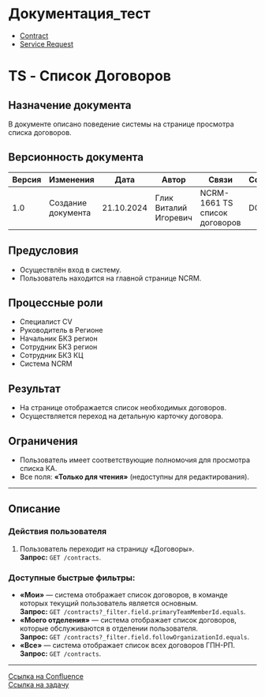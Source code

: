 # Документация_тест

- [Contract](contract/contract.md)
- [Service Request](service_request/service_request.md)



# TS - Список Договоров

## Назначение документа
В документе описано поведение системы на странице просмотра списка договоров.

## Версионность документа

| Версия | Изменения           | Дата       | Автор                     | Связи                         | Согласующие |
|--------|---------------------|------------|---------------------------|-------------------------------|-------------|
| 1.0    | Создание документа  | 21.10.2024 | Глик Виталий Игоревич     | NCRM-1661 TS список договоров | DONE        |

## Предусловия
- Осуществлён вход в систему.
- Пользователь находится на главной странице NCRM.

## Процессные роли
- Специалист CV
- Руководитель в Регионе
- Начальник БКЗ регион
- Сотрудник БКЗ регион
- Сотрудник БКЗ КЦ
- Система NCRM

## Результат
- На странице отображается список необходимых договоров.
- Осуществляется переход на детальную карточку договора.

## Ограничения
- Пользователь имеет соответствующие полномочия для просмотра списка КА.
- Все поля: **«Только для чтения»** (недоступны для редактирования).

---

## Описание
### Действия пользователя
1. Пользователь переходит на страницу «Договоры».  
   **Запрос:** `GET /contracts`.

### Доступные быстрые фильтры:
- **«Мои»** — система отображает список договоров, в команде которых текущий пользователь является основным.  
  **Запрос:** `GET /contracts?_filter.field.primaryTeamMemberId.equals`.
- **«Моего отделения»** — система отображает список договоров, которые обслуживаются в отделении пользователя.  
  **Запрос:** `GET /contracts?_filter.field.followOrganizationId.equals`.
- **«Все»** — система отображает список всех договоров ГПН-РП.  
  **Запрос:** `GET /contracts`.

---

[Ссылка на Confluence](https://doc.dev.gazprom-neft.ru/display/~Glik.VI)  
[Ссылка на задачу](https://task.dev.gazprom-neft.ru/browse/NCRM-1661)
